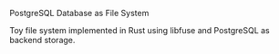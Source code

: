PostgreSQL Database as File System

Toy file system implemented in Rust using libfuse and PostgreSQL as backend storage.
